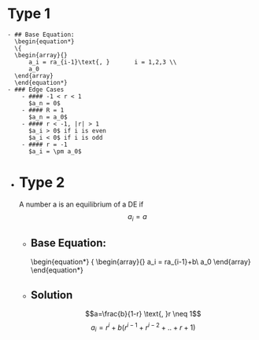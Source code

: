 # Type 1
	- ## Base Equation:
	  \begin{equation*}
	  \{
	  \begin{array}{}
	      a_i = ra_{i-1}\text{, }       i = 1,2,3 \\
	      a_0
	  \end{array}
	  \end{equation*}
	- ### Edge Cases
		- #### -1 < r < 1
		  $a_n = 0$
		- #### R = 1
		  $a_n = a_0$
		- #### r < -1, |r| > 1
		  $a_i > 0$ if i is even
		  $a_i < 0$ if i is odd
		- #### r = -1
		  $a_i = \pm a_0$
- # Type 2
  A number a is an equilibrium of a DE if $$a_i = a$$
	- ## Base Equation:
	  \begin{equation*}
	  \{
	  \begin{array}{}
	    a_i = ra_{i-1}+b\\
	    a_0
	  \end{array}
	  \end{equation*}
	- ## Solution
	  $$a=\frac{b}{1-r} \text{, }r \neq 1$$
	  $$a_i = r^i + b(r^{i-1}+r^{i-2}+..+r+1)$$